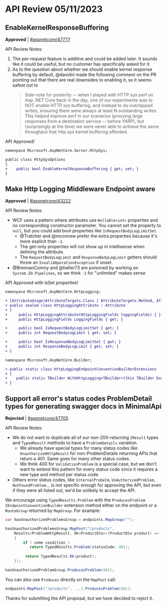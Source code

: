 # API Review 05/11/2023

## EnableKernelResponseBuffering

**Approved** | [#aspnetcore/47777](https://github.com/dotnet/aspnetcore/issues/47777#issuecomment-1544304751)

API Review Notes:

1. The per-request feature is additive and could be added later. It sounds like it could be useful, but no customer has specifically asked for it.
2. As to the question about whether we should enable kernel response buffering by default, @davidni made the following comment on the PR pointing out that there are real downsides to enabling it, so it seems safest not to
    > Side-note for posterity -- when I played with HTTP.sys perf on Asp .NET Core back in the day, one of our experiments was to NOT enable HTTP.sys buffering, and instead to do overlapped writes, ensuring there were always at least N outstanding writes. This helped improve perf in our scenarios (proxying large responses from a destination service -- before YARP), but (surprisingly at the time) we were never able to achieve the same throughput that http.sys kernel buffering afforded.

API Approved!

```diff
namespace Microsoft.AspNetCore.Server.HttpSys;

public class HttpSysOptions
{
+    public bool EnableKernelResponseBuffering { get; set; } 
}
```
## Make Http Logging Middleware Endpoint aware

**Approved** | [#aspnetcore/43222](https://github.com/dotnet/aspnetcore/issues/43222#issuecomment-1544770052)

API Review Notes:

- WCF uses a pattern where attributes use `Nullable<int>` properties and no corresponding constructor parameter. You cannot set the property to `null`, but you could add bool properties like `IsRequestBodyLogLimitSet`.
  - @Tratcher and @mconnew prefer the extra properties because it's more explicit than `-1`.
  - The get-only properties will not show up in intellisense when defining the attribute.
  - The `RequestBodyLogLimit` and `ResponseBodyLogLimit` getters should throw an `InvalidOperationException` if unset.
- @BrennanConroy and @halter73 are poisoned by working on `System.IO.Pipelines`, so we think `-1` for "unlimited" makes sense

API Approved with IsSet properties!

```diff
namespace Microsoft.AspNetCore.HttpLogging;

+ [AttributeUsage(AttributeTargets.Class | AttributeTargets.Method, AllowMultiple = false, Inherited = true)]
+ public sealed class HttpLoggingAttribute : Attribute
+ {
+     public HttpLoggingAttribute(HttpLoggingFields loggingFields) { }
+     public HttpLoggingFields LoggingFields { get; }

+     public bool IsRequestBodyLogLimitSet { get; }
+     public int RequestBodyLogLimit { get; set; }

+     public bool IsResponseBodyLogLimitSet { get; }
+     public int ResponseBodyLogLimit { get; set; }
+ }

namespace Microsoft.AspNetCore.Builder;

+ public static class HttpLoggingEndpointConventionBuilderExtensions
+ {
+    public static TBuilder WithHttpLogging<TBuilder>(this TBuilder builder, HttpLoggingFields loggingFields, int? requestBodyLogLimit = null, int? responseBodyLogLimit = null) where TBuilder : IEndpointConventionBuilder;
+ }
```
## Support all error's status codes ProblemDetail types for generating swagger docs in MinimalApi

**Rejected** | [#aspnetcore/47705](https://github.com/dotnet/aspnetcore/issues/47705#issuecomment-1544808236)

API Review Notes:

- We do not want to duplicate all of our non-200-returning `IResult` types and `TypedResult` methods to have a `ProblemDetails` variation.
  -  We already have special types for many status codes like `UnauthorizedHttpResult` for non-ProblemDetails returning APIs that return a 401. Same goes for many other status codes.
  - We think 400 for `ValidationProblem` is a special case, but we don't want to extend this pattern for every status code since it requires a new type and method per status code.
- Others error status codes, like `InternalProbelm`, `UnAuthorizedProblem`, `NotFoundProblem`... is not specific enough for approving the API, but even if they were all listed out, we'd be unlikely to accept the API.

We encourage using `TypedResults.Problem` with the `ProducesProblem` `IEndpointConventionBuilder` extension method either on the endpoint or a `RouteGroup` returned by `MapGroup`. For example:

```csharp
var hasUnauthorizedProblemsGroup = endpoints.MapGroup("");

hasUnauthorizedProblemsGroup.MapPost("/products",
    Results<ProblemHttpResult, Ok<ProductDto>>(ProductDto product) =>
    {
        if ( some condition )
           return TypedResults.Problem(statusCode: 401);
         
         return TypedResults.Ok(product);
    });

hasUnauthorizedProblemGroup.ProducesProblem(401);
```

You can also use `Produces` directly on the `MapPost` call:

```csharp
endpoints.MapPost("/products", ...).ProducesProblem(401);
```

Thanks for submitting the API proposal, but we have decided to reject it.

